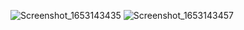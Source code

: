 ![Screenshot_1653143435](https://user-images.githubusercontent.com/96645477/169656384-04b0ae6d-2298-4013-bd9c-7d6ec256804c.png)
![Screenshot_1653143457](https://user-images.githubusercontent.com/96645477/169656399-b3f0edbd-429b-48b6-87ae-92c30399f105.png)
